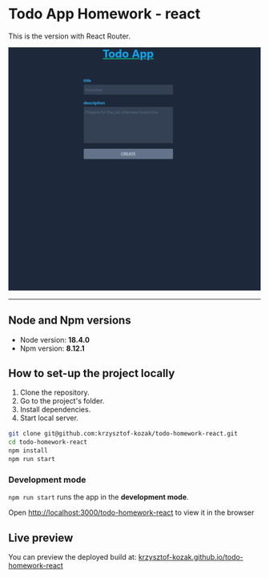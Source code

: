 # Todo App Homework - react

This is the version with React Router.

![preview gif](/public/demo.gif)

---

## Node and Npm versions

- Node version: **18.4.0**
- Npm version: **8.12.1**

## How to set-up the project locally

1. Clone the repository.
2. Go to the project's folder.
3. Install dependencies.
4. Start local server.

```sh
git clone git@github.com:krzysztof-kozak/todo-homework-react.git
cd todo-homework-react
npm install
npm run start

```

### Development mode

`npm run start` runs the app in the **development mode**.

Open [http://localhost:3000/todo-homework-react](http://localhost:3000/todo-homework-react) to view it in the browser

## Live preview

You can preview the deployed build at: [krzysztof-kozak.github.io/todo-homework-react](https://krzysztof-kozak.github.io/todo-homework-react)
